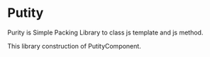 # Putity

Purity is Simple Packing Library to class js template and js method.

This library construction of PutityComponent.



